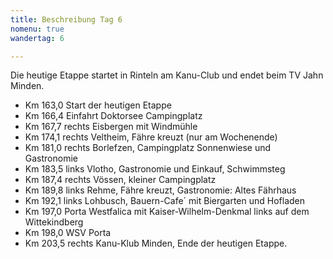 ```yaml
---
title: Beschreibung Tag 6
nomenu: true
wandertag: 6

---
```


Die heutige Etappe startet in Rinteln am Kanu-Club und endet beim TV Jahn Minden.

-	Km 163,0 Start der heutigen Etappe
-	Km 166,4 Einfahrt Doktorsee Campingplatz
-	Km 167,7 rechts Eisbergen mit Windmühle
-	Km 174,1 rechts Veltheim, Fähre kreuzt (nur am Wochenende)
-	Km 181,0 rechts Borlefzen, Campingplatz Sonnenwiese und Gastronomie
-	Km 183,5 links Vlotho, Gastronomie und Einkauf, Schwimmsteg
-	Km 187,4 rechts Vössen, kleiner Campingplatz
-	Km 189,8 links Rehme, Fähre kreuzt, Gastronomie: Altes Fährhaus
-	Km 192,1 links Lohbusch, Bauern-Cafe´ mit Biergarten und Hofladen
-	Km 197,0  Porta Westfalica mit Kaiser-Wilhelm-Denkmal links auf dem Wittekindberg
-	Km 198,0 WSV Porta
-	Km 203,5 rechts Kanu-Klub Minden, Ende der heutigen Etappe.

